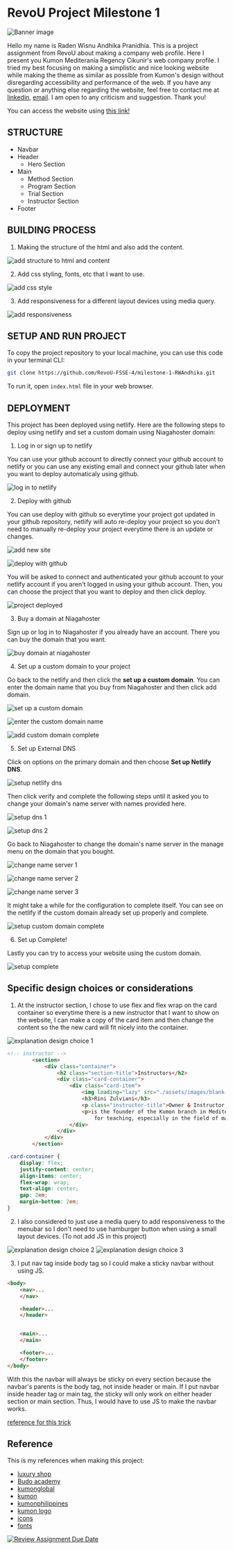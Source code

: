 # RevoU Project Milestone 1

![Banner image](./readme-img/banner.png)

Hello my name is Raden Wisnu Andhika Pranidhia. This is a project assignment from RevoU about making a company web profile. Here I present you Kumon Mediterania Regency Cikunir's web company profile. I tried my best focusing on making a simplistic and nice looking website while making the theme as similar as possible from Kumon's design without disregarding accessibility and performance of the web. If you have any question or anything else regarding the website, feel free to contact me at [linkedin](https://www.linkedin.com/in/raden-wisnu-andhika-pranidhia-b17a16196/), [email](mailto:radenwisnu21@gmail.com). I am open to any criticism and suggestion. Thank you!

You can access the website using [this link!](https://kumonmrc.site)

## STRUCTURE

- Navbar
- Header
    - Hero Section
- Main
    - Method Section
    - Program Section
    - Trial Section
    - Instructor Section
- Footer

## BUILDING PROCESS

1. Making the structure of the html and also add the content.

![add structure to html and content](./readme-img/process-1.png)

2. Add css styling, fonts, etc that I want to use.

![add css style](./readme-img/process-2.png)

3. Add responsiveness for a different layout devices using media query.

![add responsiveness](./readme-img/process-3.png)

## SETUP AND RUN PROJECT

To copy the project repository to your local machine, you can use this code in your terminal CLI:

```bash
git clone https://github.com/RevoU-FSSE-4/milestone-1-RWAndhika.git
```

To run it, open `index.html` file in your web browser.

## DEPLOYMENT

This project has been deployed using netlify. Here are the following steps to deploy using netlify and set a custom domain using Niagahoster domain:

1. Log in or sign up to netlify

You can use your github account to directly connect your github account to netlify or you can use any existing email and connect your github later when you want to deploy automaticaly using github.

![log in to netlify](./readme-img/singup-netlify.png)

2. Deploy with github

You can use deploy with github so everytime your project got updated in your github repository, netlify will auto re-deploy your project so you don't need to manually re-deploy your project everytime there is an update or changes.

![add new site](./readme-img/add-new-site.png)

![deploy with github](./readme-img/deploy-with-github.png)

You will be asked to connect and authenticated your github account to your netlify account if you aren't logged in using your github account. Then, you can choose the project that you want to deploy and then click deploy.

![project deployed](./readme-img/project-deployed.png)

3. Buy a domain at Niagahoster

Sign up or log in to Niagahoster if you already have an account. There you can buy the domain that you want.

![buy domain at niagahoster](./readme-img/buy-domain.png)

4. Set up a custom domain to your project

Go back to the netlify and then click the __set up a custom domain__. You can enter the domain name that you buy from Niagahoster and then click add domain.

![set up a custom domain](./readme-img/setup-custom-domain.png)

![enter the custom domain name](./readme-img/add-custom-domain-1.png)

![add custom domain complete](./readme-img/add-custom-domain-2.png)

5. Set up External DNS

Click on options on the primary domain and then choose __Set up Netlify DNS__.

![setup netlify dns](./readme-img/setup-netlifydns.png)

Then click verify and complete the following steps until it asked you to change your domain's name server with names provided here.

![setup dns 1](./readme-img/setup-dns-1.png)

![setup dns 2](./readme-img/setup-dns-2.png)

Go back to Niagahoster to change the domain's name server in the manage menu on the domain that you bought.

![change name server 1](./readme-img/change-name-1.png)

![change name server 2](./readme-img/change-name-2.png)

![change name server 3](./readme-img/change-name-3.png)

It might take a while for the configuration to complete itself. You can see on the netlify if the custom domain already set up properly and complete.

![setup custom domain complete](./readme-img/setup-complete.png)

6. Set up Complete!

Lastly you can try to access your website using the custom domain.

![setup complete](./readme-img/setup-complete-2.png)

## Specific design choices or considerations

1. At the instructor section, I chose to use flex and flex wrap on the card container so everytime there is a new instructor that I want to show on the website, I can make a copy of the card item and then change the content so the the new card will fit nicely into the container.

![explanation design choice 1](./readme-img/specific-design-1.png)
```html
<!-- instructor -->
        <section>
            <div class="container">
                <h2 class="section-title">Instructors</h2>
                <div class="card-container">
                    <div class="card-item">
                        <img loading="lazy" src="./assets/images/blank-profile-pic.png" alt="profile picture">
                        <h3>Rini Zulviani</h3>
                        <p class="instructor-title">Owner & Instructor of Kumon MRC</p>
                        <p>is the founder of the Kumon branch in Mediterania Regency Cikunir. She has a great enthusiasm
                            for teaching, especially in the field of mathematics.</p>
                    </div>
                </div>
            </div>
        </section>
```
```css
.card-container {
    display: flex;
    justify-content: center;
    align-items: center;
    flex-wrap: wrap;
    text-align: center;
    gap: 2em;
    margin-bottom: 2em;
}
```

2. I also considered to just use a media query to add responsiveness to the menubar so I don't need to use hamburger button when using a small layout devices. (To not add JS in this project)

![explanation design choice 2](./readme-img/specific-design-2.png)
![explanation design choice 3](./readme-img/specific-design-3.png)

3. I put nav tag inside body tag so I could make a sticky navbar without using JS.

```html
<body>
    <nav>...
    </nav>

    <header>...
    </header>


    <main>...
    </main>

    <footer>...
    </footer>
</body>
```
With this the navbar will always be sticky on every section because the navbar's parents is the body tag, not inside header or main. If I put navbar inside header tag or main tag, the sticky will only work on either header section or main section. Thus, I would have to use JS to make the navbar works.

[reference for this trick](https://alvarotrigo.com/blog/sticky-navbar/#:~:text=How%20this%20Makes%20the%20Navbar%20Sticky)

## Reference

This is my references when making this project:
- [luxury shop](https://github.com/RevoU-FSSE-2/week-5-muhammad-avicena/tree/main)
- [Budo academy](http://budoacademy.rf.gd/)
- [kumonglobal](https://id.kumonglobal.com/)
- [kumon](https://www.kumon.com/)
- [kumonphilippines](https://kumonphilippines.com/discover-the-path-to-academic-success-and-beyond/)
- [kumon logo](https://logos-world.net/kumon-logo/)
- [icons](https://uxwing.com/)
- [fonts](https://fonts.google.com/specimen/Nunito+Sans)


[![Review Assignment Due Date](https://classroom.github.com/assets/deadline-readme-button-24ddc0f5d75046c5622901739e7c5dd533143b0c8e959d652212380cedb1ea36.svg)](https://classroom.github.com/a/NtxSJSoQ)
